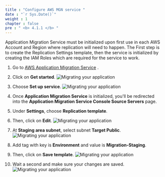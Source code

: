 ```yaml
---
title : "Configure AWS MGN service "
date : "`r Sys.Date()`"
weight : 1
chapter : false
pre : " <b> 4.1.1 </b> "
---
```


Application Migration Service must be initialized upon first use in each AWS Account and Region where replication will need to happen. The First step is to create the Replication Settings template, then the service is initialized by creating the IAM Roles which are required for the service to work.

1. Go to [AWS Application Migration Service](https://us-west-2.console.aws.amazon.com/mgn/home?region=us-west-2#) .
2. Click on **Get started**.
![Migrating your application](../../../images/4.migrateinfra/4.1migrateapp/4.1.1configure/4.1.1.1configure.png?width=90pc)

3. Choose **Set up service**.
![Migrating your application](../../../images/4.migrateinfra/4.1migrateapp/4.1.1configure/4.1.1.2configure.png?width=90pc)

4. Once **Application Migration Service** is initialized, you'll be redirected into the **Application Migration Service Console Source Servers** page.
5. Under **Settings**, choose **Replication template**.
6. Then, click on **Edit**.
![Migrating your application](../../../images/4.migrateinfra/4.1migrateapp/4.1.1configure/4.1.1.3configure.png?width=90pc)

7. At **Staging area subnet**, select subnet **Target Public**.
![Migrating your application](../../../images/4.migrateinfra/4.1migrateapp/4.1.1configure/4.1.1.4configure.png?width=90pc)

8. Add tag with key is **Environment** and value is **Migration-Staging**.
9. Then, click on **Save template**.
![Migrating your application](../../../images/4.migrateinfra/4.1migrateapp/4.1.1configure/4.1.1.5configure.png?width=90pc)

10. Wait a second and make sure your changes are saved.
![Migrating your application](../../../images/4.migrateinfra/4.1migrateapp/4.1.1configure/4.1.1.6configure.png?width=90pc)



